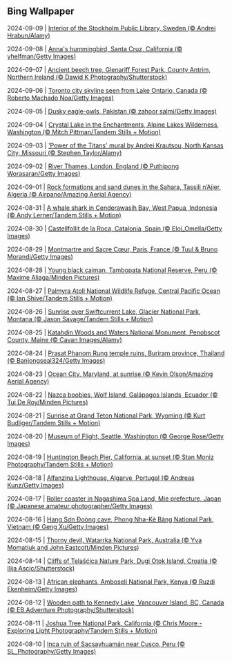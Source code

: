 ## Bing Wallpaper
2024-09-09 | [Interior of the Stockholm Public Library, Sweden (© Andrei Hrabun/Alamy)](./wallpaper/2024-09-09.jpg) 

2024-09-08 | [Anna's hummingbird, Santa Cruz, California (© yhelfman/Getty Images)](./wallpaper/2024-09-08.jpg) 

2024-09-07 | [Ancient beech tree, Glenariff Forest Park, County Antrim, Northern Ireland (© Dawid K Photography/Shutterstock)](./wallpaper/2024-09-07.jpg) 

2024-09-06 | [Toronto city skyline seen from Lake Ontario, Canada (© Roberto Machado Noa/Getty Images)](./wallpaper/2024-09-06.jpg) 

2024-09-05 | [Dusky eagle-owls, Pakistan (© zahoor salmi/Getty Images)](./wallpaper/2024-09-05.jpg) 

2024-09-04 | [Crystal Lake in the Enchantments, Alpine Lakes Wilderness, Washington (© Mitch Pittman/Tandem Stills + Motion)](./wallpaper/2024-09-04.jpg) 

2024-09-03 | ['Power of the Titans' mural by Andrei Krautsou, North Kansas City, Missouri (© Stephen Taylor/Alamy)](./wallpaper/2024-09-03.jpg) 

2024-09-02 | [River Thames, London, England (© Puthipong Worasaran/Getty Images)](./wallpaper/2024-09-02.jpg) 

2024-09-01 | [Rock formations and sand dunes in the Sahara, Tassili n’Ajjer, Algeria (© Airpano/Amazing Aerial Agency)](./wallpaper/2024-09-01.jpg) 

2024-08-31 | [A whale shark in Cenderawasih Bay, West Papua, Indonesia (© Andy Lerner/Tandem Stills + Motion)](./wallpaper/2024-08-31.jpg) 

2024-08-30 | [Castellfollit de la Roca, Catalonia, Spain (© Eloi_Omella/Getty Images)](./wallpaper/2024-08-30.jpg) 

2024-08-29 | [Montmartre and Sacre Cœur, Paris, France (© Tuul & Bruno Morandi/Getty Images)](./wallpaper/2024-08-29.jpg) 

2024-08-28 | [Young black caiman, Tambopata National Reserve, Peru (© Maxime Aliaga/Minden Pictures)](./wallpaper/2024-08-28.jpg) 

2024-08-27 | [Palmyra Atoll National Wildlife Refuge, Central Pacific Ocean (© Ian Shive/Tandem Stills + Motion)](./wallpaper/2024-08-27.jpg) 

2024-08-26 | [Sunrise over Swiftcurrent Lake, Glacier National Park, Montana (© Jason Savage/Tandem Stills + Motion)](./wallpaper/2024-08-26.jpg) 

2024-08-25 | [Katahdin Woods and Waters National Monument, Penobscot County, Maine (© Cavan Images/Alamy)](./wallpaper/2024-08-25.jpg) 

2024-08-24 | [Prasat Phanom Rung temple ruins, Buriram province, Thailand (© Banjongseal324/Getty Images)](./wallpaper/2024-08-24.jpg) 

2024-08-23 | [Ocean City, Maryland, at sunrise (© Kevin Olson/Amazing Aerial Agency)](./wallpaper/2024-08-23.jpg) 

2024-08-22 | [Nazca boobies, Wolf Island, Galápagos Islands, Ecuador (© Tui De Roy/Minden Pictures)](./wallpaper/2024-08-22.jpg) 

2024-08-21 | [Sunrise at Grand Teton National Park, Wyoming (© Kurt Budliger/Tandem Stills + Motion)](./wallpaper/2024-08-21.jpg) 

2024-08-20 | [Museum of Flight, Seattle, Washington (© George Rose/Getty Images)](./wallpaper/2024-08-20.jpg) 

2024-08-19 | [Huntington Beach Pier, California, at sunset (© Stan Moniz Photography/Tandem Stills + Motion)](./wallpaper/2024-08-19.jpg) 

2024-08-18 | [Alfanzina Lighthouse, Algarve, Portugal (© Andreas Kunz/Getty Images)](./wallpaper/2024-08-18.jpg) 

2024-08-17 | [Roller coaster in Nagashima Spa Land, Mie prefecture, Japan (© Japanese amateur photographer/Getty Images)](./wallpaper/2024-08-17.jpg) 

2024-08-16 | [Hang Sơn Đoòng cave, Phong Nha-Kẻ Bàng National Park, Vietnam (© Geng Xu/Getty Images)](./wallpaper/2024-08-16.jpg) 

2024-08-15 | [Thorny devil, Watarrka National Park, Australia (© Yva Momatiuk and John Eastcott/Minden Pictures)](./wallpaper/2024-08-15.jpg) 

2024-08-14 | [Cliffs of Telašćica Nature Park, Dugi Otok Island, Croatia (© Ilija Ascic/Shutterstock)](./wallpaper/2024-08-14.jpg) 

2024-08-13 | [African elephants, Amboseli National Park, Kenya (© Ruzdi Ekenheim/Getty Images)](./wallpaper/2024-08-13.jpg) 

2024-08-12 | [Wooden path to Kennedy Lake, Vancouver Island, BC, Canada (© EB Adventure Photography/Shutterstock)](./wallpaper/2024-08-12.jpg) 

2024-08-11 | [Joshua Tree National Park, California (© Chris Moore - Exploring Light Photography/Tandem Stills + Motion)](./wallpaper/2024-08-11.jpg) 

2024-08-10 | [Inca ruin of Sacsayhuamán near Cusco, Peru (© SL_Photography/Getty Images)](./wallpaper/2024-08-10.jpg) 

